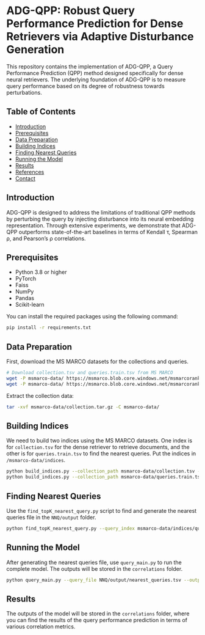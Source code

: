 
# ADG-QPP: Robust Query Performance Prediction for Dense Retrievers via Adaptive Disturbance Generation

This repository contains the implementation of ADG-QPP, a Query Performance Prediction (QPP) method designed specifically for dense neural retrievers. The underlying foundation of ADG-QPP is to measure query performance based on its degree of robustness towards perturbations.

## Table of Contents
- [Introduction](#introduction)
- [Prerequisites](#prerequisites)
- [Data Preparation](#data-preparation)
- [Building Indices](#building-indices)
- [Finding Nearest Queries](#finding-nearest-queries)
- [Running the Model](#running-the-model)
- [Results](#results)
- [References](#references)
- [Contact](#contact)

## Introduction

ADG-QPP is designed to address the limitations of traditional QPP methods by perturbing the query by injecting disturbance into its neural embedding representation. Through extensive experiments, we demonstrate that ADG-QPP outperforms state-of-the-art baselines in terms of Kendall τ, Spearman ρ, and Pearson’s ρ correlations.

## Prerequisites

- Python 3.8 or higher
- PyTorch
- Faiss
- NumPy
- Pandas
- Scikit-learn

You can install the required packages using the following command:

```bash
pip install -r requirements.txt
```

## Data Preparation

First, download the MS MARCO datasets for the collections and queries.

```bash
# Download collection.tsv and queries.train.tsv from MS MARCO
wget -P msmarco-data/ https://msmarco.blob.core.windows.net/msmarcoranking/collection.tar.gz
wget -P msmarco-data/ https://msmarco.blob.core.windows.net/msmarcoranking/queries.train.tsv
```

Extract the collection data:

```bash
tar -xvf msmarco-data/collection.tar.gz -C msmarco-data/
```

## Building Indices

We need to build two indices using the MS MARCO datasets. One index is for `collection.tsv` for the dense retriever to retrieve documents, and the other is for `queries.train.tsv` to find the nearest queries. Put the indices in `/msmarco-data/indices`.

```bash
python build_indices.py --collection_path msmarco-data/collection.tsv --output_dir msmarco-data/indices --index_type document
python build_indices.py --collection_path msmarco-data/queries.train.tsv --output_dir msmarco-data/indices --index_type query
```

## Finding Nearest Queries

Use the `find_topK_nearest_query.py` script to find and generate the nearest queries file in the `NNQ/output` folder.

```bash
python find_topK_nearest_query.py --query_index msmarco-data/indices/query_index --output_dir NNQ/output
```

## Running the Model

After generating the nearest queries file, use `query_main.py` to run the complete model. The outputs will be stored in the `correlations` folder.

```bash
python query_main.py --query_file NNQ/output/nearest_queries.tsv --output_dir correlations
```

## Results

The outputs of the model will be stored in the `correlations` folder, where you can find the results of the query performance prediction in terms of various correlation metrics.


